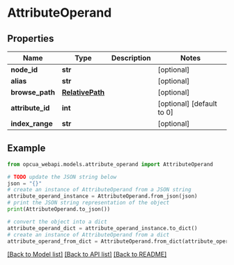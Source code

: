 # AttributeOperand


## Properties

Name | Type | Description | Notes
------------ | ------------- | ------------- | -------------
**node_id** | **str** |  | [optional] 
**alias** | **str** |  | [optional] 
**browse_path** | [**RelativePath**](RelativePath.md) |  | [optional] 
**attribute_id** | **int** |  | [optional] [default to 0]
**index_range** | **str** |  | [optional] 

## Example

```python
from opcua_webapi.models.attribute_operand import AttributeOperand

# TODO update the JSON string below
json = "{}"
# create an instance of AttributeOperand from a JSON string
attribute_operand_instance = AttributeOperand.from_json(json)
# print the JSON string representation of the object
print(AttributeOperand.to_json())

# convert the object into a dict
attribute_operand_dict = attribute_operand_instance.to_dict()
# create an instance of AttributeOperand from a dict
attribute_operand_from_dict = AttributeOperand.from_dict(attribute_operand_dict)
```
[[Back to Model list]](../README.md#documentation-for-models) [[Back to API list]](../README.md#documentation-for-api-endpoints) [[Back to README]](../README.md)


